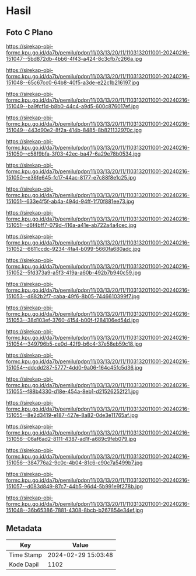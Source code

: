 # Hasil

## Foto C Plano

https://sirekap-obj-formc.kpu.go.id/da7b/pemilu/pdpr/11/03/13/20/11/1103132011001-20240216-151047--5bd872db-4bb6-4f43-a424-8c3cfb7c266a.jpg

https://sirekap-obj-formc.kpu.go.id/da7b/pemilu/pdpr/11/03/13/20/11/1103132011001-20240216-151048--65c67cc0-64b8-40f5-a3de-e22c1b216197.jpg

https://sirekap-obj-formc.kpu.go.id/da7b/pemilu/pdpr/11/03/13/20/11/1103132011001-20240216-151049--ba9fcf1d-b8b0-44c4-a9d5-600c876017ef.jpg

https://sirekap-obj-formc.kpu.go.id/da7b/pemilu/pdpr/11/03/13/20/11/1103132011001-20240216-151049--443d90e2-8f2a-414b-8485-8b821132970c.jpg

https://sirekap-obj-formc.kpu.go.id/da7b/pemilu/pdpr/11/03/13/20/11/1103132011001-20240216-151050--c58f9bfa-3f03-42ec-ba47-6a29e78b0534.jpg

https://sirekap-obj-formc.kpu.go.id/da7b/pemilu/pdpr/11/03/13/20/11/1103132011001-20240216-151050--e36fe645-fc17-44ac-8177-e7c88f8e1c25.jpg

https://sirekap-obj-formc.kpu.go.id/da7b/pemilu/pdpr/11/03/13/20/11/1103132011001-20240216-151051--633e4f5f-ab4a-494d-94ff-1f70f881ee73.jpg

https://sirekap-obj-formc.kpu.go.id/da7b/pemilu/pdpr/11/03/13/20/11/1103132011001-20240216-151051--d6f4bff7-079d-416a-a41e-ab722a4a4cec.jpg

https://sirekap-obj-formc.kpu.go.id/da7b/pemilu/pdpr/11/03/13/20/11/1103132011001-20240216-151052--6611ccdc-9234-4fa4-b099-5660fa680adc.jpg

https://sirekap-obj-formc.kpu.go.id/da7b/pemilu/pdpr/11/03/13/20/11/1103132011001-20240216-151052--5fd373a9-a5f3-419a-a60b-492b7b940c59.jpg

https://sirekap-obj-formc.kpu.go.id/da7b/pemilu/pdpr/11/03/13/20/11/1103132011001-20240216-151053--d882b2f7-caba-49f6-8b05-7446610399f7.jpg

https://sirekap-obj-formc.kpu.go.id/da7b/pemilu/pdpr/11/03/13/20/11/1103132011001-20240216-151053--38d103ef-3760-4154-b00f-f284106ed54d.jpg

https://sirekap-obj-formc.kpu.go.id/da7b/pemilu/pdpr/11/03/13/20/11/1103132011001-20240216-151054--349796b5-ce0d-42f9-b6c4-37e58eb59c18.jpg

https://sirekap-obj-formc.kpu.go.id/da7b/pemilu/pdpr/11/03/13/20/11/1103132011001-20240216-151054--ddcdd287-5777-4dd0-9a06-164c45fc5d36.jpg

https://sirekap-obj-formc.kpu.go.id/da7b/pemilu/pdpr/11/03/13/20/11/1103132011001-20240216-151055--f88b4330-d18e-454a-8eb1-d21526252f21.jpg

https://sirekap-obj-formc.kpu.go.id/da7b/pemilu/pdpr/11/03/13/20/11/1103132011001-20240216-151055--8e2d3419-e187-427e-8a82-0de3e11765af.jpg

https://sirekap-obj-formc.kpu.go.id/da7b/pemilu/pdpr/11/03/13/20/11/1103132011001-20240216-151056--06af6ad2-8111-4387-ad1f-a689c9feb079.jpg

https://sirekap-obj-formc.kpu.go.id/da7b/pemilu/pdpr/11/03/13/20/11/1103132011001-20240216-151056--384776a2-9c0c-4b04-81c6-c90c7a5499b7.jpg

https://sirekap-obj-formc.kpu.go.id/da7b/pemilu/pdpr/11/03/13/20/11/1103132011001-20240216-151057--d083d849-87c7-44b5-96d4-5b991e9f278b.jpg

https://sirekap-obj-formc.kpu.go.id/da7b/pemilu/pdpr/11/03/13/20/11/1103132011001-20240216-151048--36b65386-7881-4308-8bcb-b267854e34ef.jpg


## Metadata

| Key        | Value               |
| ---------- | ------------------- |
| Time Stamp | 2024-02-29 15:03:48 |
| Kode Dapil | 1102                |



